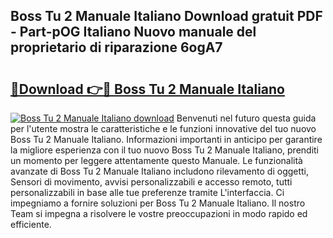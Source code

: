 ## Boss Tu 2 Manuale Italiano Download gratuit PDF - Part-pOG Italiano Nuovo manuale del proprietario di riparazione 6ogA7

# <h2><a href="http://dfdzmb.blite.top/?on=Boss+Tu+2+Manuale+Italiano">🔗Download 👉🔴 Boss Tu 2 Manuale Italiano</a></h2>

[![Boss Tu 2 Manuale Italiano download](https://i.imgur.com/lujVjoI.png)](http://dfdzmb.blite.top/?on=Boss+Tu+2+Manuale+Italiano)
Benvenuti nel futuro questa guida per l'utente mostra le caratteristiche e le funzioni innovative del tuo nuovo Boss Tu 2 Manuale Italiano. Informazioni importanti in anticipo per garantire la migliore esperienza con il tuo nuovo Boss Tu 2 Manuale Italiano, prenditi un momento per leggere attentamente questo Manuale. Le funzionalità avanzate di Boss Tu 2 Manuale Italiano includono rilevamento di oggetti, Sensori di movimento, avvisi personalizzabili e accesso remoto, tutti personalizzabili in base alle tue preferenze tramite L'interfaccia. Ci impegniamo a fornire soluzioni per Boss Tu 2 Manuale Italiano. Il nostro Team si impegna a risolvere le vostre preoccupazioni in modo rapido ed efficiente.
